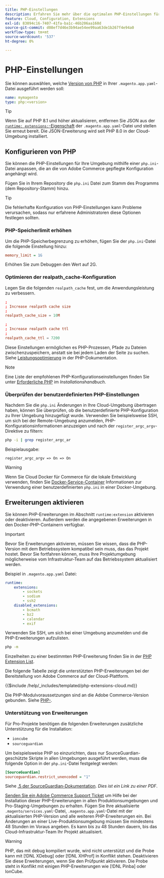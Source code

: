 ```yaml
---
title: PHP-Einstellungen
description: Erfahren Sie mehr über die optimalen PHP-Einstellungen für die Konfiguration von Commerce-Anwendungen in der Cloud-Infrastruktur.
feature: Cloud, Configuration, Extensions
exl-id: 83094c16-7407-41fa-ba1c-46b206aa160d
source-git-commit: d08ef7d46e3b94ae54ee99aa63de1b267f4e94a0
workflow-type: tm+mt
source-wordcount: '537'
ht-degree: 0%

---
```


# PHP-Einstellungen

Sie können auswählen, welche [Version von PHP](https://experienceleague.adobe.com/docs/commerce-operations/installation-guide/system-requirements.html?lang=de) in Ihrer `.magento.app.yaml`-Datei ausgeführt werden soll:

```yaml
name: mymagento
type: php:<version>
```

>[!TIP]
>
>Wenn Sie auf PHP 8.1 und höher aktualisieren, entfernen Sie JSON aus der [`runtime: extensions:`-Eigenschaft &#x200B;](properties.md#runtime) der `.magento.app.yaml`-Datei und stellen Sie erneut bereit. Die JSON-Erweiterung wird seit PHP 8.0 in der Cloud-Umgebung installiert.

## Konfigurieren von PHP

Sie können die PHP-Einstellungen für Ihre Umgebung mithilfe einer `php.ini`-Datei anpassen, die an die von Adobe Commerce gepflegte Konfiguration angehängt wird.

Fügen Sie in Ihrem Repository die `php.ini` Datei zum Stamm des Programms (dem Repository-Stamm) hinzu.

>[!TIP]
>
>Die fehlerhafte Konfiguration von PHP-Einstellungen kann Probleme verursachen, sodass nur erfahrene Administratoren diese Optionen festlegen sollten.

### PHP-Speicherlimit erhöhen

Um die PHP-Speicherbegrenzung zu erhöhen, fügen Sie der `php.ini`-Datei die folgende Einstellung hinzu:

```ini
memory_limit = 1G
```

Erhöhen Sie zum Debuggen den Wert auf 2G.

### Optimieren der realpath_cache-Konfiguration

Legen Sie die folgenden `realpath_cache` fest, um die Anwendungsleistung zu verbessern.

```conf
;
; Increase realpath cache size
;
realpath_cache_size = 10M

;
; Increase realpath cache ttl
;
realpath_cache_ttl = 7200
```

Diese Einstellungen ermöglichen es PHP-Prozessen, Pfade zu Dateien zwischenzuspeichern, anstatt sie bei jedem Laden der Seite zu suchen. Siehe [Leistungsoptimierung](https://www.php.net/manual/en/ini.core.php) in der PHP-Dokumentation.

>[!NOTE]
>
>Eine Liste der empfohlenen PHP-Konfigurationseinstellungen finden Sie unter [Erforderliche PHP](https://experienceleague.adobe.com/docs/commerce-operations/installation-guide/prerequisites/php-settings.html?lang=de) im _Installationshandbuch_.

### Überprüfen der benutzerdefinierten PHP-Einstellungen

Nachdem Sie die `php.ini` Änderungen in Ihre Cloud-Umgebung übertragen haben, können Sie überprüfen, ob die benutzerdefinierte PHP-Konfiguration zu Ihrer Umgebung hinzugefügt wurde. Verwenden Sie beispielsweise SSH, um sich bei der Remote-Umgebung anzumelden, PHP-Konfigurationsinformationen anzuzeigen und nach der `register_argc_argv`-Direktive zu filtern:

```bash
php -i | grep register_argc_ar
```

Beispielausgabe:

```text
register_argc_argv => On => On
```

>[!WARNING]
>
>Wenn Sie Cloud Docker für Commerce für die lokale Entwicklung verwenden, finden Sie [Docker-Service-Container](https://developer.adobe.com/commerce/cloud-tools/docker/containers/service/#fpm-container) Informationen zur Verwendung einer benutzerdefinierten `php.ini` in einer Docker-Umgebung.

## Erweiterungen aktivieren

Sie können PHP-Erweiterungen im Abschnitt `runtime:extension` aktivieren oder deaktivieren. Außerdem werden die angegebenen Erweiterungen in den Docker-PHP-Containern verfügbar.

>[!IMPORTANT]
>
>Bevor Sie Erweiterungen aktivieren, müssen Sie wissen, dass die PHP-Version mit dem Betriebssystem kompatibel sein muss, das das Projekt hostet. Bevor Sie fortfahren können, muss Ihre Projektumgebung möglicherweise vom Infrastruktur-Team auf das Betriebssystem aktualisiert werden.

Beispiel in `.magento.app.yaml` Datei:

```yaml
runtime:
    extensions:
        - sockets
        - sodium
        - ssh2
    disabled_extensions:
        - bcmath
        - bz2
        - calendar
        - exif
```

Verwenden Sie SSH, um sich bei einer Umgebung anzumelden und die PHP-Erweiterungen aufzulisten.

```bash
php -m
```

Einzelheiten zu einer bestimmten PHP-Erweiterung finden Sie in der [PHP Extension List](https://www.php.net/manual/en/extensions.alphabetical.php).

Die folgende Tabelle zeigt die unterstützten PHP-Erweiterungen bei der Bereitstellung von Adobe Commerce auf der Cloud-Plattform.

{{$include /help/_includes/templated/php-extensions-cloud.md}}

Die PHP-Modulvoraussetzungen sind an die Adobe Commerce-Version gebunden. Siehe [PHP-](https://experienceleague.adobe.com/docs/commerce-operations/installation-guide/prerequisites/php-settings.html?lang=de).

### Unterstützung von Erweiterungen

Für Pro-Projekte benötigen die folgenden Erweiterungen zusätzliche Unterstützung für die Installation:

- `ioncube`
- `sourceguardian`

Um beispielsweise PHP so einzurichten, dass nur SourceGuardian-geschützte Skripte in allen Umgebungen ausgeführt werden, muss die folgende Option in der `php.ini`-Datei festgelegt werden:

```ini
[SourceGuardian]
sourceguardian.restrict_unencoded = "1"
```

Siehe [.5 der SourceGuardian-Dokumentation](https://sourceguardian.com/demofiles/files/SourceGuardian%20for%20Linux%20User%20Manual.pdf). _Dies ist ein Link zu einer PDF_.

[Senden Sie ein Adobe Commerce Support Ticket](https://experienceleague.adobe.com/docs/commerce-knowledge-base/kb/help-center-guide/magento-help-center-user-guide.html?lang=de#submit-ticket) um Hilfe bei der Installation dieser PHP-Erweiterungen in allen Produktionsumgebungen und Pro-Staging-Umgebungen zu erhalten. Fügen Sie Ihre aktualisierte `.magento/services.yaml`-Datei, `.magento.app.yaml`-Datei mit der aktualisierten PHP-Version und alle weiteren PHP-Erweiterungen ein. Bei Änderungen an einer Live-Produktionsumgebung müssen Sie mindestens 48 Stunden im Voraus angeben. Es kann bis zu 48 Stunden dauern, bis das Cloud-Infrastruktur-Team Ihr Projekt aktualisiert.

>[!WARNING]
>
>PHP, das mit debug kompiliert wurde, wird nicht unterstützt und die Probe kann mit [!DNL XDebug] oder [!DNL XHProf] in Konflikt stehen. Deaktivieren Sie diese Erweiterungen, wenn Sie den Prüfpunkt aktivieren. Die Probe steht in Konflikt mit einigen PHP-Erweiterungen wie [!DNL Pinba] oder IonCube.

<!-- Last updated from includes: 2025-04-14 09:39:27 -->
